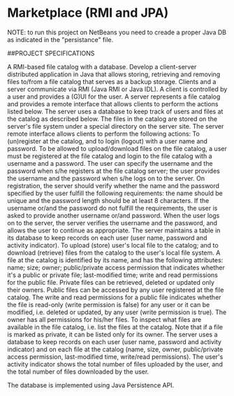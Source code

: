# Marketplace (RMI and JPA)

NOTE: to run this project on NetBeans you need to creade a proper Java DB as indicated in the "persistance" file.

##PROJECT SPECIFICATIONS

A RMI-based file catalog with a database.
Develop a client-server distributed application in Java that allows storing, retrieving and removing files to/from a file catalog that serves as a backup storage.  Clients and a server communicate via RMI (Java RMI or Java IDL). A client is controlled by a user and provides a (G)UI for the user. A server represents a file catalog and provides a remote interface that allows clients to perform the actions listed below. The server uses a database to keep track of users and files at the catalog as described below. The files in the catalog are stored on the server's file system under a special directory on the server site. The server remote interface allows clients to perform the following actions:
To (un)register at the catalog, and to login (logout) with a user name and password. To be allowed to upload/download files on the file catalog, a user must be registered at the file catalog and login to the file catalog with a username and a password. The user can specify the username and the password when s/he registers at the file catalog server; the user provides the username and the password when s/he logs on to the server.
On registration, the server should verify whether the name and the password specified by the user fulfill the following requirements: the name should be unique and the password length should be at least 8 characters. If the username or/and the password do not fulfill the requirements, the user is asked to provide another username or/and password.
When the user logs on to the server, the server verifies the username and the password, and allows the user to continue as appropriate.
The server maintains a table in its database to keep records on each user  (user name, password and activity indicator). 
To upload (store) user's local file to the catalog; and to download (retrieve) files from the catalog to the user's local file system. A file at the catalog is identified by its name, and has the following attributes: name; size; owner; public/private access permission that indicates whether it's a public or private file; last-modified time; write and read permissions for the public file. Private files can be retrieved, deleted or updated only their owners. Public files can be accessed by any user registered at the file catalog. The write and read permissions for a public file indicates whether the file is read-only (write permission is false) for any user or it can be modified, i.e. deleted or updated,  by any user (write permission is true). The owner has all permissions for his/her files.
To inspect what files are available in the file catalog, i.e. list the files at the catalog. Note that if a file is marked as private, it can be listed only for its owner.
The server uses a database to keep records on each user  (user name, password and activity indicator) and on each file at the catalog (name, size, owner, public/private access permission, last-modified time, write/read permissions). The user's activity indicator shows the total number of files uploaded by the user, and the total number of files downloaded by the user.

The database is implemented using Java Persistence API.
